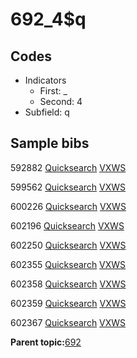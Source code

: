# 692\_4$q

## Codes

-   Indicators
    -   First: \_
    -   Second: 4
-   Subfield: q

## Sample bibs

592882 [Quicksearch](https://search.library.yale.edu/catalog/592882) [VXWS](http://prodorbis.library.yale.edu:7014/vxws/GetHoldingsService?bibId=592882)

599562 [Quicksearch](https://search.library.yale.edu/catalog/599562) [VXWS](http://prodorbis.library.yale.edu:7014/vxws/GetHoldingsService?bibId=599562)

600226 [Quicksearch](https://search.library.yale.edu/catalog/600226) [VXWS](http://prodorbis.library.yale.edu:7014/vxws/GetHoldingsService?bibId=600226)

602196 [Quicksearch](https://search.library.yale.edu/catalog/602196) [VXWS](http://prodorbis.library.yale.edu:7014/vxws/GetHoldingsService?bibId=602196)

602250 [Quicksearch](https://search.library.yale.edu/catalog/602250) [VXWS](http://prodorbis.library.yale.edu:7014/vxws/GetHoldingsService?bibId=602250)

602355 [Quicksearch](https://search.library.yale.edu/catalog/602355) [VXWS](http://prodorbis.library.yale.edu:7014/vxws/GetHoldingsService?bibId=602355)

602358 [Quicksearch](https://search.library.yale.edu/catalog/602358) [VXWS](http://prodorbis.library.yale.edu:7014/vxws/GetHoldingsService?bibId=602358)

602359 [Quicksearch](https://search.library.yale.edu/catalog/602359) [VXWS](http://prodorbis.library.yale.edu:7014/vxws/GetHoldingsService?bibId=602359)

602367 [Quicksearch](https://search.library.yale.edu/catalog/602367) [VXWS](http://prodorbis.library.yale.edu:7014/vxws/GetHoldingsService?bibId=602367)

**Parent topic:**[692](../../tags/692/692.md)

